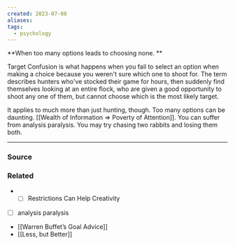 ```yaml
---
created: 2023-07-08
aliases: 
tags:
  - psychology
---
```

**When too many options leads to choosing none. **

Target Confusion is what happens when you fail to select an option when making a choice because you weren't sure which one to shoot for. The term describes hunters who've stocked their game for hours, then suddenly find themselves looking at an entire flock, who are given a good opportunity to shoot any one of them, but cannot choose which is the most likely target. 

It applies to much more than just hunting, though. Too many options can be daunting. [[Wealth of Information ⇒ Poverty of Attention]]. You can suffer from analysis paralysis. You may try chasing two rabbits and losing them both. 

---

### Source

### Related
- - [ ]  Restrictions Can Help Creativity
- [ ]  analysis paralysis
- [[Warren Buffet’s Goal Advice]]
- [[Less, but Better]]